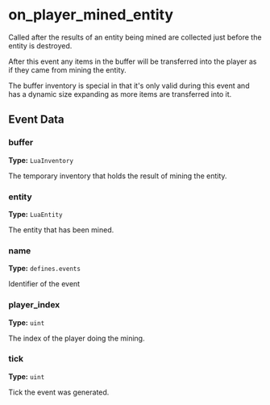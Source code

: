 # on_player_mined_entity

Called after the results of an entity being mined are collected just before the entity is destroyed.

After this event any items in the buffer will be transferred into the player as if they came from mining the entity.

The buffer inventory is special in that it's only valid during this event and has a dynamic size expanding as more items are transferred into it.

## Event Data

### buffer

**Type:** `LuaInventory`

The temporary inventory that holds the result of mining the entity.

### entity

**Type:** `LuaEntity`

The entity that has been mined.

### name

**Type:** `defines.events`

Identifier of the event

### player_index

**Type:** `uint`

The index of the player doing the mining.

### tick

**Type:** `uint`

Tick the event was generated.

